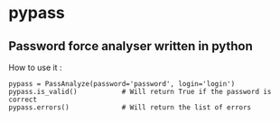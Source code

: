 pypass
======
Password force analyser written in python
-----------------------------------------

How to use it :

	pypass = PassAnalyze(password='password', login='login')
	pypass.is_valid() 			# Will return True if the password is correct
	pypass.errors() 			# Will return the list of errors
